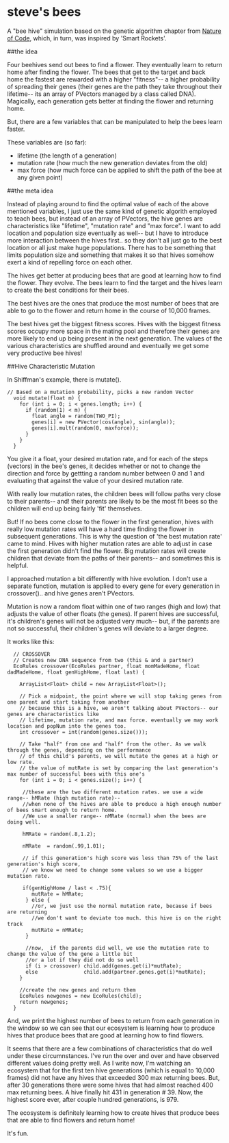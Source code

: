 # steve's bees

A "bee hive" simulation based on the genetic algorithm chapter from [Nature of Code](http://natureofcode.com), which, in turn, was inspired by 'Smart Rockets'.

##the idea

Four beehives send out bees to find a flower. They eventually learn to return home after finding the flower. The bees that get to the target and back home the fastest are rewarded with a higher "fitness"-- a higher probability of spreading their genes (their genes are the path they take throughout their lifetime-- its an array of PVectors managed by a class called DNA). Magically, each generation gets better at finding the flower and returning home. 

But, there are a few variables that can be manipulated to help the bees learn faster.

These variables are (so far):

* lifetime (the length of a generation)
* mutation rate (how much the new generation deviates from the old)
* max force (how much force can be applied to shift the path of the bee at any given point)
 
##the meta idea

Instead of playing around to find the optimal value of each of the above mentioned variables, I just use the same kind of genetic algorith employed to teach bees, but instead of an array of PVectors, the hive genes are characteristics like "lifetime", "mutation rate" and "max force". I want to add location and population size eventually as well-- but I have to introduce more interaction between the hives first.. so they don't all just go to the best location or all just make huge populations. There has to be something that limits population size and something that makes it so that hives somehow exert a kind of repelling force on each other.

The hives get better at producing bees that are good at learning how to find the flower. They evolve. The bees learn to find the target and the hives learn to create the best conditions for their bees.

The best hives are the ones that produce the most number of bees that are able to go to the flower and return home in the course of 10,000 frames. 

The best hives get the biggest fitness scores. Hives with the biggest fitness scores occupy more space in the mating pool and therefore their genes are more likely to end up being present in the next generation. The values of the various characteristics are shuffled around and eventually we get some very productive bee hives!

##Hive Characteristic Mutation

In Shiffman's example, there is mutate().
```
// Based on a mutation probability, picks a new random Vector
  void mutate(float m) {
    for (int i = 0; i < genes.length; i++) {
      if (random(1) < m) {
        float angle = random(TWO_PI);
        genes[i] = new PVector(cos(angle), sin(angle));
        genes[i].mult(random(0, maxforce));
      }
    }
  }
```  
You give it a float, your desired mutation rate, and for each of the steps (vectors) in the bee's genes, it decides whether or not to change the direction and force by gettting a random number between 0 and 1 and evaluating that against the value of your desired mutation rate. 

With really low mutation rates, the children bees will follow paths very close to their parents-- and! their parents are likely to be the most fit bees so the children will end up being fairly 'fit' themselves. 

But! If no bees come close to the flower in the first generation, hives with really low mutation rates will have a hard time finding the flower in subsequent generations. This is why the question of 'the best mutation rate' came to mind. Hives with higher mutation rates are able to adjust in case the first generation didn't find the flower. Big mutation rates will create children that deviate from the paths of their parents-- and sometimes this is helpful.

I approached mutation a bit differently with hive evolution. I don't use a separate function, mutation is applied to every gene for every generation in crossover().. and hive genes aren't PVectors. 

Mutation is now a random float within one of two ranges (high and low) that adjusts the value of other floats (the genes). If parent hives are successful, it's children's genes will not be adjusted very much-- but, if the parents are not so successful, their children's genes will deviate to a larger degree.

It works like this:
```
  // CROSSOVER
  // Creates new DNA sequence from two (this & and a partner)
  EcoRules crossover(EcoRules partner, float momMadeHome, float dadMadeHome, float genHighHome, float last) {

    ArrayList<Float> child = new ArrayList<Float>();
    
    // Pick a midpoint, the point where we will stop taking genes from one parent and start taking from another
    // because this is a hive, we aren't talking about PVectors-- our genes are characteristics like
    // lifetime, mutation rate, and max force. eventually we may work location and popNum into the genes too.
    int crossover = int(random(genes.size()));
    
    // Take "half" from one and "half" from the other. As we walk through the genes, depending on the performance
    // of this child's parents, we will mutate the genes at a high or low rate. 
    // the value of mutRate is set by comparing the last generation's max number of successful bees with this one's
    for (int i = 0; i < genes.size(); i++) {
      
     //these are the two different mutation rates. we use a wide range-- hMRate (high mutation rate)--
     //when none of the hives are able to produce a high enough number of bees smart enough to return home.
     //We use a smaller range-- nMRate (normal) when the bees are doing well.
      
     hMRate = random(.8,1.2);
      
     nMRate  = random(.99,1.01);
     
     // if this generation's high score was less than 75% of the last generation's high score,
     // we know we need to change some values so we use a bigger mutation rate. 
     
     if(genHighHome / last < .75){
        mutRate = hMRate;
      } else {
        //or, we just use the normal mutation rate, because if bees are returning
        //we don't want to deviate too much. this hive is on the right track
        mutRate = nMRate;
      }
      
      //now,  if the parents did well, we use the mutation rate to change the value of the gene a little bit 
      //or a lot if they did not do so well
      if (i > crossover) child.add(genes.get(i)*mutRate);
      else               child.add(partner.genes.get(i)*mutRate);
    } 
    
    //create the new genes and return them
    EcoRules newgenes = new EcoRules(child);
    return newgenes;
  }
  ```

And, we print the highest number of bees to return from each generation in the window so we can see that our ecosystem is learning how to produce hives that produce bees that are good at learning how to find flowers. 

It seems that there are a few combinations of characteristics that do well under these circumnstances. I've run the over and over and have observed different values doing pretty well. As I write now, I'm watching an ecosystem that for the first ten hive generations (which is equal to 10,000 frames) did not have any hives that exceeded 300 max returning bees. But, after 30 generations there were some hives that had almost reached 400 max returning bees. A hive finally hit 431 in generation # 39. Now, the highest score ever, after couple hundred generations, is 979.

The ecosystem is definitely learning how to create hives that produce bees that are able to find flowers and return home!

It's fun.


